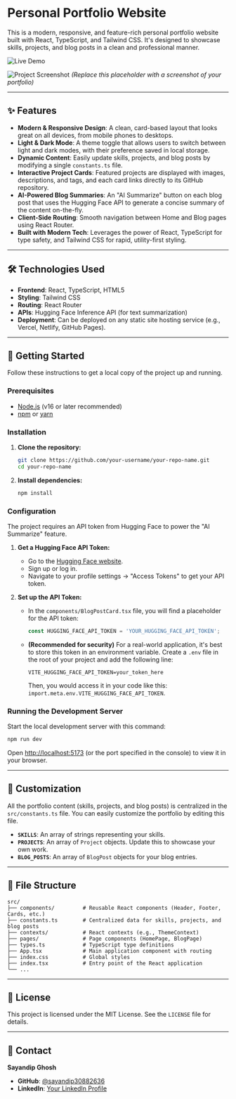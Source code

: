 
# Personal Portfolio Website

This is a modern, responsive, and feature-rich personal portfolio website built with React, TypeScript, and Tailwind CSS. It's designed to showcase skills, projects, and blog posts in a clean and professional manner.

![Live Demo](https://img.shields.io/badge/Live-Demo-brightgreen?style=for-the-badge) <!-- Add your live demo link here -->

![Project Screenshot](https://picsum.photos/seed/portfolio-screenshot/1200/600)
*(Replace this placeholder with a screenshot of your portfolio)*

---

## ✨ Features

- **Modern & Responsive Design**: A clean, card-based layout that looks great on all devices, from mobile phones to desktops.
- **Light & Dark Mode**: A theme toggle that allows users to switch between light and dark modes, with their preference saved in local storage.
- **Dynamic Content**: Easily update skills, projects, and blog posts by modifying a single `constants.ts` file.
- **Interactive Project Cards**: Featured projects are displayed with images, descriptions, and tags, and each card links directly to its GitHub repository.
- **AI-Powered Blog Summaries**: An "AI Summarize" button on each blog post that uses the Hugging Face API to generate a concise summary of the content on-the-fly.
- **Client-Side Routing**: Smooth navigation between Home and Blog pages using React Router.
- **Built with Modern Tech**: Leverages the power of React, TypeScript for type safety, and Tailwind CSS for rapid, utility-first styling.

---

## 🛠️ Technologies Used

- **Frontend**: React, TypeScript, HTML5
- **Styling**: Tailwind CSS
- **Routing**: React Router
- **APIs**: Hugging Face Inference API (for text summarization)
- **Deployment**: Can be deployed on any static site hosting service (e.g., Vercel, Netlify, GitHub Pages).

---

## 🚀 Getting Started

Follow these instructions to get a local copy of the project up and running.

### Prerequisites

- [Node.js](https://nodejs.org/) (v16 or later recommended)
- [npm](https://www.npmjs.com/) or [yarn](https://yarnpkg.com/)

### Installation

1.  **Clone the repository:**
    ```sh
    git clone https://github.com/your-username/your-repo-name.git
    cd your-repo-name
    ```

2.  **Install dependencies:**
    ```sh
    npm install
    ```

### Configuration

The project requires an API token from Hugging Face to power the "AI Summarize" feature.

1.  **Get a Hugging Face API Token:**
    - Go to the [Hugging Face website](https://huggingface.co/).
    - Sign up or log in.
    - Navigate to your profile settings -> "Access Tokens" to get your API token.

2.  **Set up the API Token:**
    - In the `components/BlogPostCard.tsx` file, you will find a placeholder for the API token:
      ```typescript
      const HUGGING_FACE_API_TOKEN = 'YOUR_HUGGING_FACE_API_TOKEN';
      ```
    - **(Recommended for security)** For a real-world application, it's best to store this token in an environment variable. Create a `.env` file in the root of your project and add the following line:
      ```
      VITE_HUGGING_FACE_API_TOKEN=your_token_here
      ```
      Then, you would access it in your code like this: `import.meta.env.VITE_HUGGING_FACE_API_TOKEN`.

### Running the Development Server

Start the local development server with this command:

```sh
npm run dev
```

Open [http://localhost:5173](http://localhost:5173) (or the port specified in the console) to view it in your browser.

---

## 🔧 Customization

All the portfolio content (skills, projects, and blog posts) is centralized in the `src/constants.ts` file. You can easily customize the portfolio by editing this file.

-   **`SKILLS`**: An array of strings representing your skills.
-   **`PROJECTS`**: An array of `Project` objects. Update this to showcase your own work.
-   **`BLOG_POSTS`**: An array of `BlogPost` objects for your blog entries.

---

## 📂 File Structure

```
src/
├── components/         # Reusable React components (Header, Footer, Cards, etc.)
├── constants.ts        # Centralized data for skills, projects, and blog posts
├── contexts/           # React contexts (e.g., ThemeContext)
├── pages/              # Page components (HomePage, BlogPage)
├── types.ts            # TypeScript type definitions
├── App.tsx             # Main application component with routing
├── index.css           # Global styles
├── index.tsx           # Entry point of the React application
└── ...
```

---

## 📜 License

This project is licensed under the MIT License. See the `LICENSE` file for details.

---

## 👤 Contact

**Sayandip Ghosh**

-   **GitHub**: [@sayandip30882636](https://github.com/sayandip30882636)
-   **LinkedIn**: [Your LinkedIn Profile](https://www.linkedin.com/in/your-profile/) <!-- Add your LinkedIn link -->

